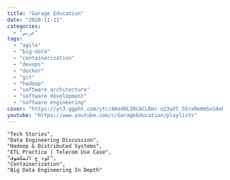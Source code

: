 ```yaml
---
title: "Garage Education"
date: "2020-11-11"
categories:
  - "عربي"
tags:
  - "agile"
  - "big-data"
  - "containerization"
  - "devops"
  - "docker"
  - "git"
  - "hadoop"
  - "software architecture"
  - "software development"
  - "software engineering"
cover: "https://yt3.ggpht.com/ytc/AKedOLSRCACLRmr-u23wVC_SSrxRe0m5xS4oKELuiD1l=s88-c-k-c0x00ffffff-no-rj"
youtube: "https://www.youtube.com/c/GarageEducation/playlists"
---
```


    "Tech Stories",
    "Data Engineering Discussion",
    "Hadoop & Distributed Systems",
    "ETL Practice | Telecom Use Case",
    "كود ع المكشوف",
    "Containerization",
    "Big Data Engineering In Depth"